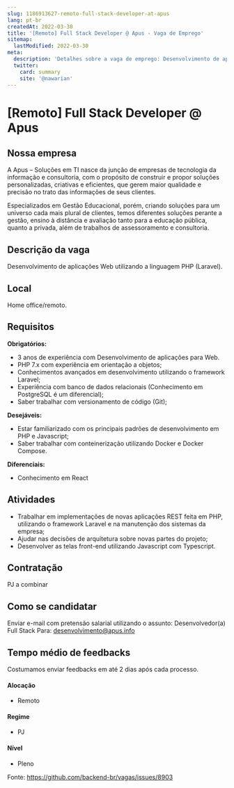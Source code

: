 ```yaml
---
slug: 1186913627-remoto-full-stack-developer-at-apus
lang: pt-br
createdAt: 2022-03-30
title: '[Remoto] Full Stack Developer @ Apus - Vaga de Emprego'
sitemap:
  lastModified: 2022-03-30
meta:
  description: 'Detalhes sobre a vaga de emprego: Desenvolvimento de aplicações Web utilizando a linguagem PHP (Laravel).'
  twitter:
    card: summary
    site: '@nawarian'
---
```


# [Remoto] Full Stack Developer @ Apus

## Nossa empresa

A Apus – Soluções em TI nasce da junção de empresas de tecnologia da informação e consultoria, com o propósito de construir e propor soluções personalizadas, criativas e eficientes, que gerem maior qualidade e precisão no trato das informações de seus clientes.

Especializados em Gestão Educacional, porém, criando soluções para um universo cada mais plural de clientes, temos diferentes soluções perante a gestão, ensino à distância e avaliação tanto para a educação pública, quanto a privada, além de trabalhos de assessoramento e consultoria.

## Descrição da vaga

Desenvolvimento de aplicações Web utilizando a linguagem PHP (Laravel).

## Local

Home office/remoto.

## Requisitos

**Obrigatórios:**
- 3 anos de experiência com Desenvolvimento de aplicações para Web.
- PHP 7.x com experiência em orientação a objetos;
- Conhecimentos avançados em desenvolvimento utilizando o framework Laravel;
- Experiência com banco de dados relacionais (Conhecimento em PostgreSQL é um diferencial);
- Saber trabalhar com versionamento de código (Git);


**Desejáveis:**
- Estar familiarizado com os principais padrões de desenvolvimento em PHP e Javascript;
- Saber trabalhar com conteinerização utilizando Docker e Docker Compose.

**Diferenciais:**
- Conhecimento em React

## Atividades
- Trabalhar em implementações de novas aplicações REST feita em PHP, utilizando o framework Laravel e na manutenção dos sistemas da empresa;
- Ajudar nas decisões de arquitetura sobre novas partes do projeto;
- Desenvolver as telas front-end utilizando Javascript com Typescript.

## Contratação

PJ a combinar

## Como se candidatar

Enviar e-mail com pretensão salarial utilizando o assunto: Desenvolvedor(a) Full Stack
Para: desenvolvimento@apus.info

## Tempo médio de feedbacks

Costumamos enviar feedbacks em até 2 dias após cada processo.


#### Alocação
- Remoto

#### Regime
- PJ

#### Nível
- Pleno

Fonte: https://github.com/backend-br/vagas/issues/8903
